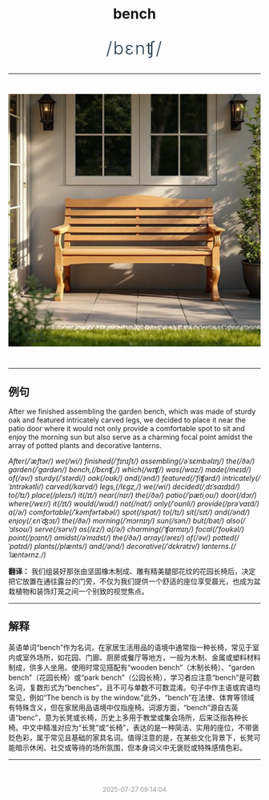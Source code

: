 <div align="center">

# bench

<div style="margin: 30px 0;">
<h1 style="font-size: 2.5em; font-weight: 300; letter-spacing: 2px; margin: 0; color: #2c3e50;">
/bɛnʧ/
</h1>
</div>

</div>

---

<div align="center" style="margin: 40px 0;">

![bench](images/bench.png)

</div>

---

## 例句

After we finished assembling the garden bench, which was made of sturdy oak and featured intricately carved legs, we decided to place it near the patio door where it would not only provide a comfortable spot to sit and enjoy the morning sun but also serve as a charming focal point amidst the array of potted plants and decorative lanterns.

*After(/ˈæftər/) we(/wi/) finished(/ˈfɪnɪʃt/) assembling(/əˈsɛmbəlɪŋ/) the(/ðə/) garden(/ˈgɑrdən/) bench,(/bɛnʧ,/) which(/wɪʧ/) was(/wɑz/) made(/meɪd/) of(/əv/) sturdy(/ˈstərdi/) oak(/oʊk/) and(/ənd/) featured(/ˈfiʧərd/) intricately(/ˈɪntrəkətli/) carved(/kɑrvd/) legs,(/lɛgz,/) we(/wi/) decided(/ˌdɪˈsaɪdɪd/) to(/tɪ/) place(/pleɪs/) it(/ɪt/) near(/nɪr/) the(/ðə/) patio(/ˈpætiˌoʊ/) door(/dɔr/) where(/wɛr/) it(/ɪt/) would(/wʊd/) not(/nɑt/) only(/ˈoʊnli/) provide(/prəˈvaɪd/) a(/ə/) comfortable(/ˈkəmfərtəbəl/) spot(/spɑt/) to(/tɪ/) sit(/sɪt/) and(/ənd/) enjoy(/ˌɛnˈʤɔɪ/) the(/ðə/) morning(/ˈmɔrnɪŋ/) sun(/sən/) but(/bət/) also(/ˈɔlsoʊ/) serve(/sərv/) as(/ɛz/) a(/ə/) charming(/ˈʧɑrmɪŋ/) focal(/ˈfoʊkəl/) point(/pɔɪnt/) amidst(/əˈmɪdst/) the(/ðə/) array(/əreɪ/) of(/əv/) potted(/ˈpɑtɪd/) plants(/plænts/) and(/ənd/) decorative(/ˈdɛkrətɪv/) lanterns.(/ˈlæntərnz./)*

**翻译：** 我们组装好那张由坚固橡木制成、雕有精美腿部花纹的花园长椅后，决定把它放置在通往露台的门旁，不仅为我们提供一个舒适的座位享受晨光，也成为盆栽植物和装饰灯笼之间一个别致的视觉焦点。

---

## 解释

英语单词“bench”作为名词，在家居生活用品的语境中通常指一种长椅，常见于室内或室外场所，如花园、门廊、厨房或餐厅等地方，一般为木制、金属或塑料材料制成，供多人坐用。使用时常见搭配有“wooden bench”（木制长椅）、“garden bench”（花园长椅）或“park bench”（公园长椅），学习者应注意“bench”是可数名词，复数形式为“benches”，且不可与单数不可数混淆。句子中作主语或宾语均常见，例如“The bench is by the window.”此外，“bench”在法律、体育等领域有特殊含义，但在家居用品语境中仅指座椅。词源方面，“bench”源自古英语“benc”，意为长凳或长椅，历史上多用于教堂或集会场所，后来泛指各种长椅。中文中精准对应为“长凳”或“长椅”，表达的是一种简洁、实用的座位，不带褒贬色彩，属于常见且基础的家具名词。值得注意的是，在某些文化背景下，长凳可能暗示休闲、社交或等待的场所氛围，但本身词义中无褒贬或特殊感情色彩。


---

<div align="center" style="margin-top: 50px;">
<small style="color: #999; font-size: 0.9em;">2025-07-27 09:14:04</small>
</div>
